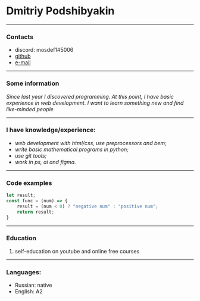 #  Dmitriy Podshibyakin
***
### Contacts

* discord: mosdef1#5006
* [github](https://github.com/mosdef71) 
* [e-mail](mailto:mosdef71@mail.ru)
***
### Some information

*Since last year I discovered programming. At this point, I have basic experience in web development. I want to learn something new and find like-minded people*
***
### I have knowledge/experience:

* *web development with html/css, use preprocessors and bem;*
* *write basic mathematical programs in python;*
* *use git tools;*
* *work in ps, ai and figma.*
***
### Code examples

```javascript
let result;
const func = (num) => {
    result = (num < 0) ? "negative num" : "positive num";
    return result;
} 
```
***

### Education

1. self-education on youtube and online free courses
***

### Languages:

* Russian: native
* English: A2

